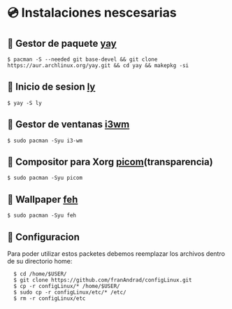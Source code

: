 # 💿 Instalaciones nescesarias

## 📂 Gestor de paquete [yay](https://github.com/Jguer/yay)

`$ pacman -S --needed git base-devel && git clone https://aur.archlinux.org/yay.git && cd yay && makepkg -si`

## 📘 Inicio de sesion [ly](https://github.com/fairyglade/ly) 

`$ yay -S ly `

## 📘 Gestor de ventanas [i3wm](https://wiki.archlinux.org/title/i3)

`$ sudo pacman -Syu i3-wm`

## 📘 Compositor para Xorg [picom](https://wiki.archlinux.org/title/picom)(transparencia)

`$ sudo pacman -Syu picom`

## 📙 Wallpaper [feh](https://wiki.archlinux.org/title/Feh_(Espa%C3%B1ol))

`$ sudo pacman -Syu feh`

## 🔧 Configuracion

Para poder utilizar estos packetes debemos reemplazar los archivos dentro de su directorio home:
```
  $ cd /home/$USER/
  $ git clone https://github.com/franAndrad/configLinux.git
  $ cp -r configLinux/* /home/$USER/
  $ sudo cp -r configLinux/etc/* /etc/
  $ rm -r configLinux/etc
```
